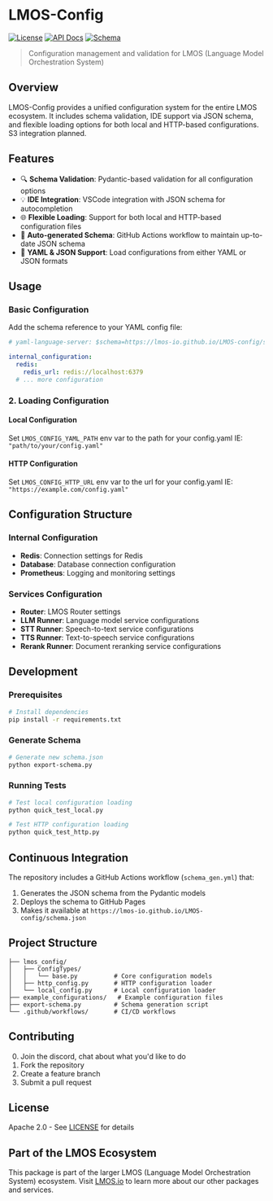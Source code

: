 # LMOS-Config
[![License](https://img.shields.io/badge/License-Apache_2.0-blue.svg)](https://opensource.org/licenses/Apache-2.0)
[![API Docs](https://img.shields.io/badge/API-Documentation-green)](https://docs.lmos.io)
[![Schema](https://img.shields.io/badge/Schema-JSON-blue)](https://lmos-io.github.io/LMOS-config/schema.json)

> Configuration management and validation for LMOS (Language Model Orchestration System)

## Overview
LMOS-Config provides a unified configuration system for the entire LMOS ecosystem. It includes schema validation, IDE support via JSON schema, and flexible loading options for both local and HTTP-based configurations. S3 integration planned.

## Features
- 🔍 **Schema Validation**: Pydantic-based validation for all configuration options
- 💡 **IDE Integration**: VSCode integration with JSON schema for autocompletion
- 🌐 **Flexible Loading**: Support for both local and HTTP-based configuration files
- 🔄 **Auto-generated Schema**: GitHub Actions workflow to maintain up-to-date JSON schema
- 📝 **YAML & JSON Support**: Load configurations from either YAML or JSON formats

## Usage

### Basic Configuration
Add the schema reference to your YAML config file:
```yaml
# yaml-language-server: $schema=https://lmos-io.github.io/LMOS-config/schema.json

internal_configuration:
  redis:
    redis_url: redis://localhost:6379
  # ... more configuration
```

### 2. Loading Configuration

#### Local Configuration
Set `LMOS_CONFIG_YAML_PATH` env var to the path for your config.yaml IE: `"path/to/your/config.yaml"`

#### HTTP Configuration
Set `LMOS_CONFIG_HTTP_URL` env var to the url for your config.yaml IE: `"https://example.com/config.yaml"`


## Configuration Structure

### Internal Configuration
- **Redis**: Connection settings for Redis
- **Database**: Database connection configuration
- **Prometheus**: Logging and monitoring settings

### Services Configuration
- **Router**: LMOS Router settings
- **LLM Runner**: Language model service configurations
- **STT Runner**: Speech-to-text service configurations
- **TTS Runner**: Text-to-speech service configurations
- **Rerank Runner**: Document reranking service configurations

## Development

### Prerequisites
```bash
# Install dependencies
pip install -r requirements.txt
```

### Generate Schema
```bash
# Generate new schema.json
python export-schema.py
```

### Running Tests
```bash
# Test local configuration loading
python quick_test_local.py

# Test HTTP configuration loading
python quick_test_http.py
```

## Continuous Integration

The repository includes a GitHub Actions workflow (`schema_gen.yml`) that:
1. Generates the JSON schema from the Pydantic models
2. Deploys the schema to GitHub Pages
3. Makes it available at `https://lmos-io.github.io/LMOS-config/schema.json`

## Project Structure
```
├── lmos_config/
│   ├── ConfigTypes/
│   │   └── base.py          # Core configuration models
│   ├── http_config.py       # HTTP configuration loader
│   └── local_config.py      # Local configuration loader
├── example_configurations/   # Example configuration files
├── export-schema.py         # Schema generation script
└── .github/workflows/       # CI/CD workflows
```

## Contributing
0. Join the discord, chat about what you'd like to do
1. Fork the repository
2. Create a feature branch
3. Submit a pull request

## License
Apache 2.0 - See [LICENSE](LICENSE) for details

## Part of the LMOS Ecosystem
This package is part of the larger LMOS (Language Model Orchestration System) ecosystem. Visit [LMOS.io](https://lmos.io) to learn more about our other packages and services.